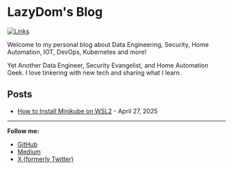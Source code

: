 # LazyDom's Blog

[![Links](https://github.com/LazyDom/blog/actions/workflows/link-check.yml/badge.svg?branch=main)](https://github.com/LazyDom/blog/actions/workflows/link-check.yml)

Welcome to my personal blog about Data Engineering, Security, Home Automation, IOT, DevOps, Kubernetes and more!

Yet Another Data Engineer, Security Evangelist, and Home Automation Geek. I love tinkering with new tech and sharing what I learn.

## Posts

- [How to Install Minikube on WSL2](https://lazydom.github.io/blog/blog/how-to-install-minikube-on-wsl2/) - April 27, 2025

<!-- Add more posts as you write them -->

---

**Follow me:**  
- [GitHub](https://github.com/LazyDom)  
- [Medium](https://medium.com/@LazyDom)  
- [X (formerly Twitter)](https://x.com/lazyd0m)
